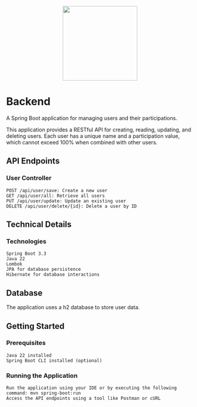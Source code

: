 <p align="center">
  <img src="https://cubo.network/assets/images/cubo.svg" width="200">
</p>

# Backend

A Spring Boot application for managing users and their participations.

This application provides a RESTful API for creating, reading, updating, and deleting users. Each user has a unique name and a participation value, which cannot exceed 100% when combined with other users.

## API Endpoints

### User Controller

    POST /api/user/save: Create a new user
    GET /api/user/all: Retrieve all users
    PUT /api/user/update: Update an existing user
    DELETE /api/user/delete/{id}: Delete a user by ID

## Technical Details

### Technologies

    Spring Boot 3.3
    Java 22
    Lombok
    JPA for database persistence
    Hibernate for database interactions

## Database

The application uses a h2 database to store user data.

## Getting Started

### Prerequisites

    Java 22 installed
    Spring Boot CLI installed (optional)

### Running the Application

    Run the application using your IDE or by executing the following command: mvn spring-boot:run
    Access the API endpoints using a tool like Postman or cURL
